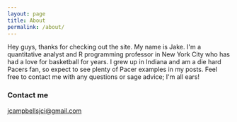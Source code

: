 ```yaml
---
layout: page
title: About
permalink: /about/
---
```


Hey guys, thanks for checking out the site. My name is Jake. I'm a quantitative analyst and R programming professor in New York City who has had a love for basketball for years. I grew up in Indiana and am a die hard Pacers fan, so expect to see plenty of Pacer examples in my posts. Feel free to contact me with any questions or sage advice; I'm all ears!

### Contact me

[jcampbellsjci@gmail.com](mailto:jcampbellsjci@gmail.com)
